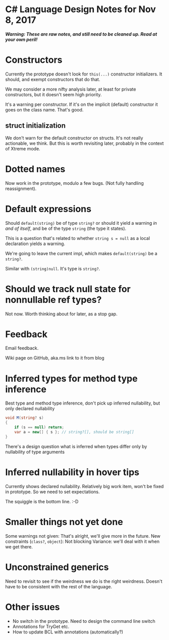 ﻿# C# Language Design Notes for Nov 8, 2017

***Warning: These are raw notes, and still need to be cleaned up. Read at your own peril!***


# Constructors

Currently the prototype doesn't look for `this(...)` constructor initializers. It should, and exempt constructors that do that. 

We may consider a more nifty analysis later, at least for private constructors, but it doesn't seem high priority.

It's a warning per constructor. If it's on the implicit (default) constructor it goes on the class name. That's good.


## struct initialization

We don't warn for the default constructor on structs. It's not really actionable, we think. But this is worth revisiting later, probably in the context of Xtreme mode. 


# Dotted names

Now work in the prototype, modulo a few bugs. (Not fully handling reassignment).


# Default expressions

Should `default(string)` be of type `string?` or should it yield a warning *in and of itself*, and be of the type `string` (the type it states).

This is a question that's related to whether `string s = null` as a local declaration yields a warning. 

We're going to leave the current impl, which makes `default(string)` be a `string?`.

Similar with `(string)null`. It's type is `string?`.


# Should we track null state for nonnullable ref types?

Not now. Worth thinking about for later, as a stop gap.


# Feedback

Email feedback.

Wiki page on GitHub, aka.ms link to it from blog


# Inferred types for method type inference

Best type and method type inference, don't pick up inferred nullability, but only declared nullability

``` c#
void M(string? s)
{
    if (s == null) return;
    var a = new[] { s }; // string?[], should be string[]
}
```

There's a design question what is inferred when types differ only by nullability of type arguments


# Inferred nullability in hover tips

Currently shows declared nullability. Relatively big work item, won't be fixed in prototype. So we need to set expectations. 

The squiggle is the bottom line. :-D


# Smaller things not yet done

Some warnings not given: That's alright, we'll give more in the future.
New constraints (`class?`, `object`): Not blocking
Variance: we'll deal with it when we get there.


# Unconstrained generics

Need to revisit to see if the weirdness we do is the right weirdness. Doesn't have to be consistent with the rest of the language.


# Other issues

- No switch in the prototype. Need to design the command line switch
- Annotations for TryGet etc.
- How to update BCL with annotations (automatically?)

